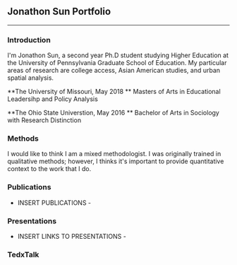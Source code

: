 ## Jonathon Sun Portfolio

---

### Introduction

I'm Jonathon Sun, a second year Ph.D student studying Higher Education at the University of Pennsylvania Graduate School of Education. My particular areas of research are college access, Asian American studies, and urban spatial analysis.

**The University of Missouri, May 2018 **
Masters of Arts in Educational Leadersihp and Policy Analysis 

**The Ohio State Universtion, May 2016 **
Bachelor of Arts in Sociology with Research Distinction

### Methods
I would like to think I am a mixed methodologist. I was originally trained in qualitative methods; however, I thinks it's important to provide quantitative context to the work that I do. 

### Publications
- INSERT PUBLICATIONS -

### Presentations 
- INSERT LINKS TO PRESENTATIONS - 

### TedxTalk

